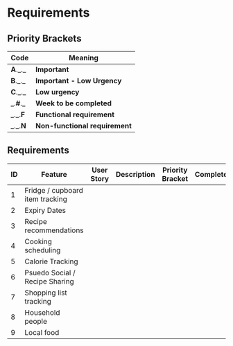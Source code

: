 # Requirements

## Priority Brackets

| Code        | Meaning                        |
| ----------- | ------------------------------ |
| **A**.\_.\_ | **Important**                  |
| **B**.\_.\_ | **Important - Low Urgency**    |
| **C**.\_.\_ | **Low urgency**                |
| \_.**#**.\_ | **Week to be completed**       |
| \_.\_.**F** | **Functional requirement**     |
| \_.\_.**N** | **Non-functional requirement** |

## Requirements

| ID  | Feature                         | User Story | Description | Priority Bracket | Complete? |
| --- | ------------------------------- | ---------- | ----------- | ---------------- | --------- |
| 1   | Fridge / cupboard item tracking |
| 2   | Expiry Dates                    |
| 3   | Recipe recommendations          |
| 4   | Cooking scheduling              |
| 5   | Calorie Tracking                |
| 6   | Psuedo Social / Recipe Sharing  |
| 7   | Shopping list tracking          |
| 8   | Household people                |
| 9   | Local food                      |
